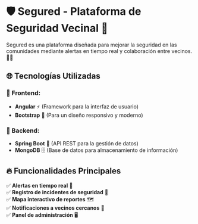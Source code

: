# 🛡️ Segured - Plataforma de Seguridad Vecinal 🚨

Segured es una plataforma diseñada para mejorar la seguridad en las comunidades mediante alertas en tiempo real y colaboración entre vecinos. 📢🏡  

## 🌐 Tecnologías Utilizadas

### 📌 Frontend:
- **Angular** ⚡ (Framework para la interfaz de usuario)
- **Bootstrap** 🎨 (Para un diseño responsivo y moderno)

### 🔧 Backend:
- **Spring Boot** 🚀 (API REST para la gestión de datos)
- **MongoDB** 🗄️ (Base de datos para almacenamiento de información)

## 🔥 Funcionalidades Principales

✅ **Alertas en tiempo real** 📲  
✅ **Registro de incidentes de seguridad** 📝  
✅ **Mapa interactivo de reportes** 🗺️  
✅ **Notificaciones a vecinos cercanos** 🔔  
✅ **Panel de administración** 🖥️  
